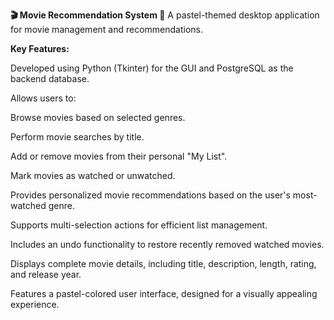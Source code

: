 **🎬 Movie Recommendation System 🌸**
A pastel-themed desktop application for movie management and recommendations.

**Key Features:**

Developed using Python (Tkinter) for the GUI and PostgreSQL as the backend database.

Allows users to:

Browse movies based on selected genres.

Perform movie searches by title.

Add or remove movies from their personal "My List".

Mark movies as watched or unwatched.

Provides personalized movie recommendations based on the user's most-watched genre.

Supports multi-selection actions for efficient list management.

Includes an undo functionality to restore recently removed watched movies.

Displays complete movie details, including title, description, length, rating, and release year.

Features a  pastel-colored user interface, designed for a visually appealing experience.
